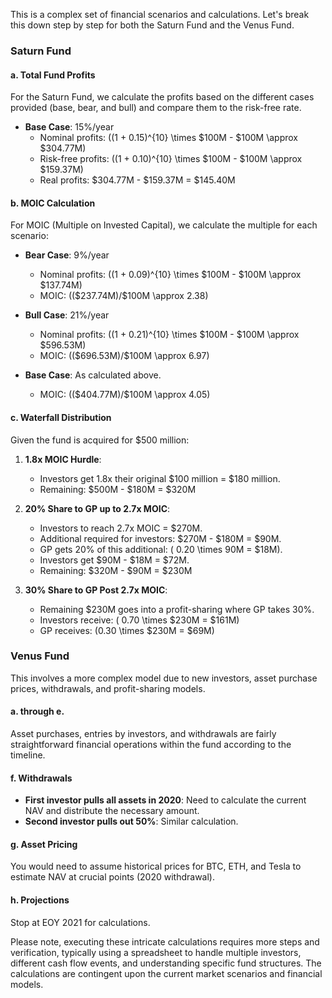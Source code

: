This is a complex set of financial scenarios and calculations. Let's break this down step by step for both the Saturn Fund and the Venus Fund.

### Saturn Fund

#### a. Total Fund Profits

For the Saturn Fund, we calculate the profits based on the different cases provided (base, bear, and bull) and compare them to the risk-free rate.

- **Base Case**: 15%/year
  - Nominal profits: \((1 + 0.15)^{10} \times \$100M - \$100M \approx \$304.77M\)
  - Risk-free profits: \((1 + 0.10)^{10} \times \$100M - \$100M \approx \$159.37M\)
  - Real profits: \$304.77M - \$159.37M = \$145.40M

#### b. MOIC Calculation

For MOIC (Multiple on Invested Capital), we calculate the multiple for each scenario:

- **Bear Case**: 9%/year
  - Nominal profits: \((1 + 0.09)^{10} \times \$100M - \$100M \approx \$137.74M\)
  - MOIC: \((\$237.74M)/\$100M \approx 2.38\)

- **Bull Case**: 21%/year
  - Nominal profits: \((1 + 0.21)^{10} \times \$100M - \$100M \approx \$596.53M\)
  - MOIC: \((\$696.53M)/\$100M \approx 6.97\)

- **Base Case**: As calculated above.
  - MOIC: \((\$404.77M)/\$100M \approx 4.05\)

#### c. Waterfall Distribution

Given the fund is acquired for $500 million:

1. **1.8x MOIC Hurdle**:
   - Investors get 1.8x their original $100 million = $180 million.
   - Remaining: $500M - $180M = $320M

2. **20% Share to GP up to 2.7x MOIC**:
   - Investors to reach 2.7x MOIC = $270M.
   - Additional required for investors: $270M - $180M = $90M.
   - GP gets 20% of this additional: \( 0.20 \times 90M = \$18M\).
   - Investors get $90M - $18M = $72M.
   - Remaining: $320M - $90M = $230M

3. **30% Share to GP Post 2.7x MOIC**:
   - Remaining $230M goes into a profit-sharing where GP takes 30%.
   - Investors receive: \( 0.70 \times \$230M = \$161M\)
   - GP receives: \(0.30 \times \$230M = \$69M\)

### Venus Fund

This involves a more complex model due to new investors, asset purchase prices, withdrawals, and profit-sharing models.

#### a. through e.

Asset purchases, entries by investors, and withdrawals are fairly straightforward financial operations within the fund according to the timeline.

#### f. Withdrawals

- **First investor pulls all assets in 2020**: Need to calculate the current NAV and distribute the necessary amount.
- **Second investor pulls out 50%**: Similar calculation.

#### g. Asset Pricing

You would need to assume historical prices for BTC, ETH, and Tesla to estimate NAV at crucial points (2020 withdrawal).

#### h. Projections

Stop at EOY 2021 for calculations. 

Please note, executing these intricate calculations requires more steps and verification, typically using a spreadsheet to handle multiple investors, different cash flow events, and understanding specific fund structures. The calculations are contingent upon the current market scenarios and financial models.

